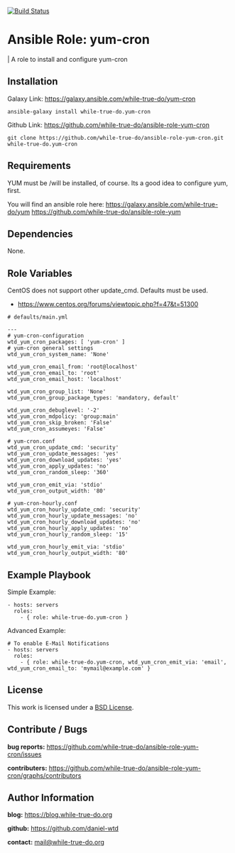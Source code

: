 [![Build Status](https://travis-ci.org/while-true-do/ansible-role-yum-cron.svg?branch=master)](https://travis-ci.org/while-true-do/ansible-role-yum-cron)

# Ansible Role: yum-cron 
| A role to install and configure yum-cron

## Installation

Galaxy Link: <https://galaxy.ansible.com/while-true-do/yum-cron>

```
ansible-galaxy install while-true-do.yum-cron
```

Github Link: <https://github.com/while-true-do/ansible-role-yum-cron>

```
git clone https://github.com/while-true-do/ansible-role-yum-cron.git while-true-do.yum-cron
```

## Requirements

YUM must be /will be installed, of course.
Its a good idea to configure yum, first. 

You will find an ansible role here:
<https://galaxy.ansible.com/while-true-do/yum>
<https://github.com/while-true-do/ansible-role-yum>

## Dependencies

None.

## Role Variables

CentOS does not support other update_cmd. Defaults must be used.
- <https://www.centos.org/forums/viewtopic.php?f=47&t=51300>

```
# defaults/main.yml

---
# yum-cron-configuration
wtd_yum_cron_packages: [ 'yum-cron' ]
# yum-cron general settings
wtd_yum_cron_system_name: 'None'

wtd_yum_cron_email_from: 'root@localhost'
wtd_yum_cron_email_to: 'root'
wtd_yum_cron_email_host: 'localhost'

wtd_yum_cron_group_list: 'None'
wtd_yum_cron_group_package_types: 'mandatory, default'

wtd_yum_cron_debuglevel: '-2'
wtd_yum_cron_mdpolicy: 'group:main'
wtd_yum_cron_skip_broken: 'False'
wtd_yum_cron_assumeyes: 'False'

# yum-cron.conf
wtd_yum_cron_update_cmd: 'security'
wtd_yum_cron_update_messages: 'yes'
wtd_yum_cron_download_updates: 'yes'
wtd_yum_cron_apply_updates: 'no'
wtd_yum_cron_random_sleep: '360'

wtd_yum_cron_emit_via: 'stdio'
wtd_yum_cron_output_width: '80'

# yum-cron-hourly.conf
wtd_yum_cron_hourly_update_cmd: 'security'
wtd_yum_cron_hourly_update_messages: 'no'
wtd_yum_cron_hourly_download_updates: 'no'
wtd_yum_cron_hourly_apply_updates: 'no'
wtd_yum_cron_hourly_random_sleep: '15'

wtd_yum_cron_hourly_emit_via: 'stdio'
wtd_yum_cron_hourly_output_width: '80'
```

## Example Playbook

Simple Example:

```
- hosts: servers 
  roles:
    - { role: while-true-do.yum-cron }
```

Advanced Example:

```
# To enable E-Mail Notifications
- hosts: servers 
  roles:
    - { role: while-true-do.yum-cron, wtd_yum_cron_emit_via: 'email', wtd_yum_cron_email_to: 'mymail@example.com' }
```

## License

This work is licensed under a [BSD License](https://opensource.org/licenses/BSD-3-Clause).

## Contribute / Bugs

**bug reports:** <https://github.com/while-true-do/ansible-role-yum-cron/issues>

**contributers:** <https://github.com/while-true-do/ansible-role-yum-cron/graphs/contributors>

## Author Information

**blog:** <https://blog.while-true-do.org>

**github:** <https://github.com/daniel-wtd>

**contact:** [mail@while-true-do.org](mailto:mail@while-true-do.org)
